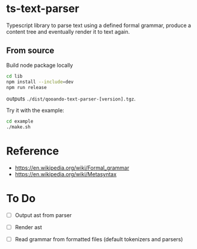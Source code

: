 # ts-text-parser

Typescript library to parse text using a defined formal grammar, produce a content tree and eventually render it to text
again.

## From source

Build node package locally

```bash
cd lib
npm install --include=dev
npm run release
```

outputs `./dist/qooando-text-parser-[version].tgz`.

Try it with the example:

```bash
cd example
./make.sh
```

# Reference

- https://en.wikipedia.org/wiki/Formal_grammar
- https://en.wikipedia.org/wiki/Metasyntax

# To Do

- [ ] Output ast from parser
- [ ] Render ast
- [ ] Read grammar from formatted files (default tokenizers and parsers)

